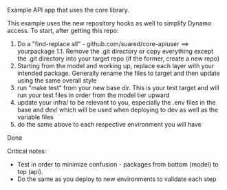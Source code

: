 Example API app that uses the core library.  

This example uses the new repository hooks as well to simplify Dynamo access.  To start, after getting this repo:

1.  Do a "find-replace all" - github.com/suared/core-apiuser ==> yourpackage
1.1.  Remove the .git directory or copy everything except the .git directory into your target repo  (if the former, create a new repo)
2.  Starting from the model and working up, replace each layer with your intended package.  Generally rename the files to target and then update using the same overall style
3.  run "make test" from your new base dir. This is your test target and will run your test files in order from the model tier upward
4.  update your infra/ to be relevant to you, especially the .env files in the base and dev/ which will be used when deploying to dev as well as the variable files
5.  do the same above to each respective environment you will have

Done

Critical notes:
* Test in order to minimize confusion - packages from bottom (model) to top (api).  
* Do the same as you deploy to new environments to validate each step